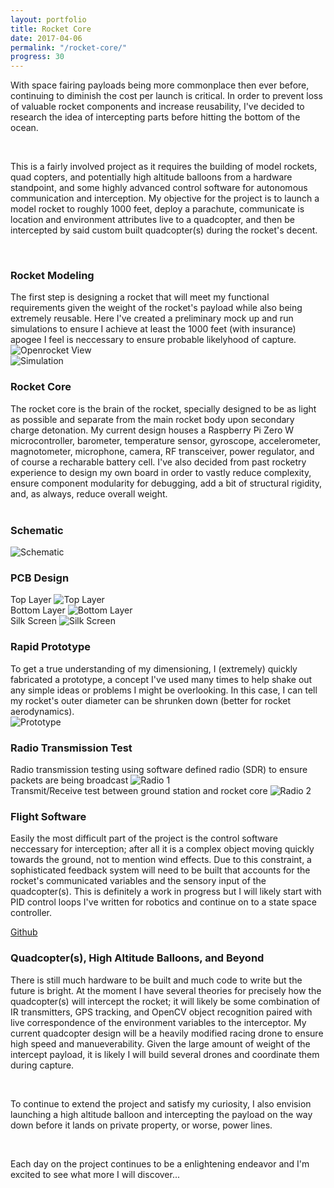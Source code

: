 ```yaml
---
layout: portfolio
title: Rocket Core
date: 2017-04-06
permalink: "/rocket-core/"
progress: 30
---
```



With space fairing payloads being more commonplace then ever before, continuing to diminish the cost per launch is critical. In order to prevent loss of valuable rocket components and increase reusability, I've decided to research the idea of intercepting parts before hitting the bottom of the ocean.

<br>

This is a fairly involved project as it requires the building of model rockets, quad copters, and potentially high altitude balloons from a hardware standpoint, and some highly advanced control software for autonomous communication and interception. My objective for the project is to launch a model rocket to roughly 1000 feet, deploy a parachute, communicate is location and environment attributes live to a quadcopter, and then be intercepted by said custom built quadcopter(s) during the rocket's decent.

<br>

### Rocket Modeling
The first step is designing a rocket that will meet my functional requirements given the weight of the rocket's payload while also being extremely reusable. Here I've created a preliminary mock up and run simulations to ensure I achieve at least the 1000 feet (with insurance) apogee I feel is neccessary to ensure probable likelyhood of capture.
![Openrocket View](/assets/img/portfolio/rocket-core/openrocket-1.png)
<br>
![Simulation](/assets/img/portfolio/rocket-core/openrocket-2.png)
<br>

### Rocket Core
The rocket core is the brain of the rocket, specially designed to be as light as possible and separate from the main rocket body upon secondary charge detonation. My current design houses a Raspberry Pi Zero W microcontroller, barometer, temperature sensor, gyroscope, accelerometer, magnotometer, microphone, camera, RF transceiver, power regulator, and of course a recharable battery cell. I've also decided from past rocketry experience to design my own board in order to vastly reduce complexity, ensure component modularity for debugging, add a bit of structural rigidity, and, as always, reduce overall weight.
<br><br>

### Schematic
![Schematic](/assets/img/portfolio/rocket-core/schematic.jpg)
<br>

### PCB Design
Top Layer
![Top Layer](/assets/img/portfolio/rocket-core/pcb-0.png)
<br>
Bottom Layer
![Bottom Layer](/assets/img/portfolio/rocket-core/pcb-1.png)
<br>
Silk Screen
![Silk Screen](/assets/img/portfolio/rocket-core/pcb-2.png)
<br>

### Rapid Prototype
To get a true understanding of my dimensioning, I (extremely) quickly fabricated a prototype, a concept I've used many times to help shake out any simple ideas or problems I might be overlooking. In this case, I can tell my rocket's outer diameter can be shrunken down (better for rocket aerodynamics). 
<br> 
![Prototype](/assets/img/portfolio/rocket-core/prototype.jpg)
<br>

### Radio Transmission Test
Radio transmission testing using software defined radio (SDR) to ensure packets are being broadcast
![Radio 1](/assets/img/portfolio/rocket-core/radio-1.jpg)
<br>
Transmit/Receive test between ground station and rocket core
![Radio 2](/assets/img/portfolio/rocket-core/radio-2.jpg)
<br>


### Flight Software
Easily the most difficult part of the project is the control software neccessary for interception; after all it is a complex object moving quickly towards the ground, not to mention wind effects. Due to this constraint, a sophisticated feedback system will need to be built that accounts for the rocket's communicated variables and the sensory input of the quadcopter(s). This is definitely a work in progress but I will likely start with PID control loops I've written for robotics and continue on to a state space controller.

<a class="button" href="https://github.com/tlee753/rocketry">
Github
</a>

### Quadcopter(s), High Altitude Balloons, and Beyond
There is still much hardware to be built and much code to write but the future is bright. At the moment I have several theories for precisely how the quadcopter(s) will intercept the rocket; it will likely be some combination of IR transmitters, GPS tracking, and OpenCV object recognition paired with live correspondence of the environment variables to the interceptor. My current quadcopter design will be a heavily modified racing drone to ensure high speed and manueverability. Given the large amount of weight of the intercept payload, it is likely I will build several drones and coordinate them during capture.

<br>

To continue to extend the project and satisfy my curiosity, I also envision launching a high altitude balloon and intercepting the payload on the way down before it lands on private property, or worse, power lines. 

<br>

Each day on the project continues to be a enlightening endeavor and I'm excited to see what more I will discover...